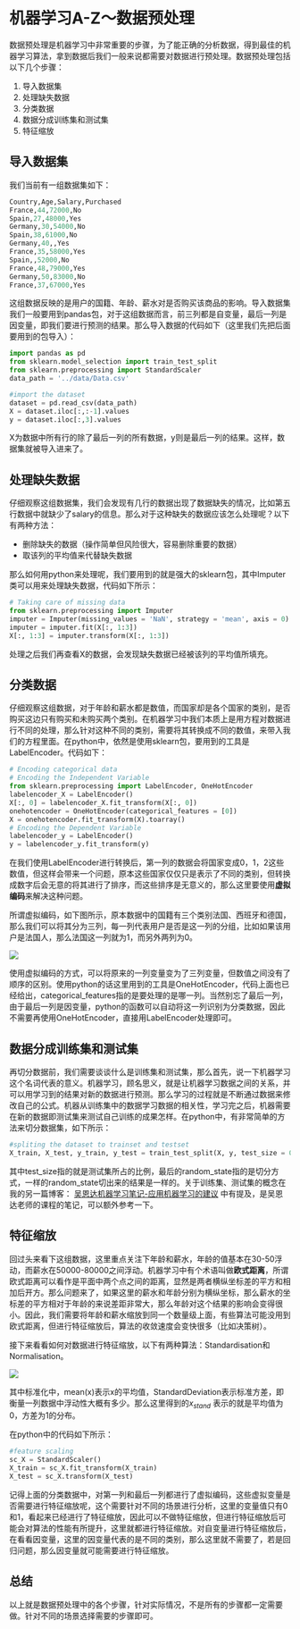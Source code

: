 # 机器学习A-Z～数据预处理

数据预处理是机器学习中非常重要的步骤，为了能正确的分析数据，得到最佳的机器学习算法，拿到数据后我们一般来说都需要对数据进行预处理。数据预处理包括以下几个步骤：

1. 导入数据集
2. 处理缺失数据
3. 分类数据
4. 数据分成训练集和测试集
5. 特征缩放

## 导入数据集

我们当前有一组数据集如下：

```python
Country,Age,Salary,Purchased
France,44,72000,No
Spain,27,48000,Yes
Germany,30,54000,No
Spain,38,61000,No
Germany,40,,Yes
France,35,58000,Yes
Spain,,52000,No
France,48,79000,Yes
Germany,50,83000,No
France,37,67000,Yes
```

这组数据反映的是用户的国籍、年龄、薪水对是否购买该商品的影响。导入数据集我们一般要用到pandas包，对于这组数据而言，前三列都是自变量，最后一列是因变量，即我们要进行预测的结果。那么导入数据的代码如下（这里我们先把后面要用到的包导入）：

```python
import pandas as pd
from sklearn.model_selection import train_test_split
from sklearn.preprocessing import StandardScaler
data_path = '../data/Data.csv'

#import the dataset
dataset = pd.read_csv(data_path)
X = dataset.iloc[:,:-1].values
y = dataset.iloc[:,3].values
```

X为数据中所有行的除了最后一列的所有数据，y则是最后一列的结果。这样，数据集就被导入进来了。

## 处理缺失数据

仔细观察这组数据集，我们会发现有几行的数据出现了数据缺失的情况，比如第五行数据中就缺少了salary的信息。那么对于这种缺失的数据应该怎么处理呢？以下有两种方法：

- 删除缺失的数据（操作简单但风险很大，容易删除重要的数据）
- 取该列的平均值来代替缺失数据

那么如何用python来处理呢，我们要用到的就是强大的sklearn包，其中Imputer类可以用来处理缺失数据，代码如下所示：

```python
# Taking care of missing data
from sklearn.preprocessing import Imputer
imputer = Imputer(missing_values = 'NaN', strategy = 'mean', axis = 0)
imputer = imputer.fit(X[:, 1:3])
X[:, 1:3] = imputer.transform(X[:, 1:3])
```

处理之后我们再查看X的数据，会发现缺失数据已经被该列的平均值所填充。

## 分类数据

仔细观察这组数据，对于年龄和薪水都是数值，而国家却是各个国家的类别，是否购买这边只有购买和未购买两个类别。在机器学习中我们本质上是用方程对数据进行不同的处理，那么针对这种不同的类别，需要将其转换成不同的数值，来带入我们的方程里面。在python中，依然是使用sklearn包，要用到的工具是LabelEncoder。代码如下：

```python
# Encoding categorical data
# Encoding the Independent Variable
from sklearn.preprocessing import LabelEncoder, OneHotEncoder
labelencoder_X = LabelEncoder()
X[:, 0] = labelencoder_X.fit_transform(X[:, 0])
onehotencoder = OneHotEncoder(categorical_features = [0])
X = onehotencoder.fit_transform(X).toarray()
# Encoding the Dependent Variable
labelencoder_y = LabelEncoder()
y = labelencoder_y.fit_transform(y)
```

在我们使用LabelEncoder进行转换后，第一列的数据会将国家变成0，1，2这些数值，但这样会带来一个问题，原本这些国家仅仅只是表示了不同的类别，但转换成数字后会无意的将其进行了排序，而这些排序是无意义的，那么这里要使用**虚拟编码**来解决这种问题。

所谓虚拟编码，如下图所示，原本数据中的国籍有三个类别法国、西班牙和德国，那么我们可以将其分为三列，每一列代表用户是否是这一列的分组，比如如果该用户是法国人，那么法国这一列就为1，而另外两列为0。

![](https://leafw-blog-pic.oss-cn-hangzhou.aliyuncs.com/%E5%B1%8F%E5%B9%95%E5%BF%AB%E7%85%A7%202019-01-03%20%E4%B8%8B%E5%8D%882.56.50.png)

使用虚拟编码的方式，可以将原来的一列变量变为了三列变量，但数值之间没有了顺序的区别。使用python的话这里用到的工具是OneHotEncoder，代码上面也已经给出，categorical_features指的是要处理的是哪一列。当然别忘了最后一列，由于最后一列是因变量，python的函数可以自动将这一列识别为分类数据，因此不需要再使用OneHotEncoder，直接用LabelEncoder处理即可。

## 数据分成训练集和测试集

再切分数据前，我们需要谈谈什么是训练集和测试集，那么首先，说一下机器学习这个名词代表的意义。机器学习，顾名思义，就是让机器学习数据之间的关系，并可以用学习到的结果对新的数据进行预测。那么学习的过程就是不断通过数据来修改自己的公式。机器从训练集中的数据学习数据的相关性，学习完之后，机器需要在新的数据即测试集来测试自己训练的成果怎样。在python中，有非常简单的方法来切分数据集，如下所示：

```python
#spliting the dataset to trainset and testset
X_train, X_test, y_train, y_test = train_test_split(X, y, test_size = 0.2, random_state = 0)
```

其中test_size指的就是测试集所占的比例，最后的random_state指的是切分方式，一样的random_state切出来的结果是一样的。关于训练集、测试集的概念在我的另一篇博客： [吴恩达机器学习笔记-应用机器学习的建议](http://www.leafw.cn/2018/09/26/%E5%90%B4%E6%81%A9%E8%BE%BE%E6%9C%BA%E5%99%A8%E5%AD%A6%E4%B9%A0%E7%AC%94%E8%AE%B0-%E5%BA%94%E7%94%A8%E6%9C%BA%E5%99%A8%E5%AD%A6%E4%B9%A0%E7%9A%84%E5%BB%BA%E8%AE%AE/) 中有提及，是吴恩达老师的课程的笔记，可以额外参考一下。

## 特征缩放

回过头来看下这组数据，这里重点关注下年龄和薪水，年龄的值基本在30-50浮动，而薪水在50000-80000之间浮动。机器学习中有个术语叫做**欧式距离**，所谓欧式距离可以看作是平面中两个点之间的距离，显然是两者横纵坐标差的平方和相加后开方。那么问题来了，如果这里的薪水和年龄分别为横纵坐标，那么薪水的坐标差的平方相对于年龄的来说差距非常大，那么年龄对这个结果的影响会变得很小。因此，我们需要将年龄和薪水缩放到同一个数量级上面，有些算法可能没用到欧式距离，但进行特征缩放后，算法的收敛速度会变快很多（比如决策树）。

接下来看看如何对数据进行特征缩放，以下有两种算法：Standardisation和Normalisation。

![](https://leafw-blog-pic.oss-cn-hangzhou.aliyuncs.com/%E5%B1%8F%E5%B9%95%E5%BF%AB%E7%85%A7%202019-01-03%20%E4%B8%8B%E5%8D%883.34.23.png)

其中标准化中，mean(x)表示x的平均值，StandardDeviation表示标准方差，即衡量一列数据中浮动性大概有多少。那么这里得到的$x_{stand}$ 表示的就是平均值为0，方差为1的分布。

在python中的代码如下所示：

```python
#feature scaling
sc_X = StandardScaler()
X_train = sc_X.fit_transform(X_train)
X_test = sc_X.transform(X_test)
```

记得上面的分类数据中，对第一列和最后一列都进行了虚拟编码，这些虚拟变量是否需要进行特征缩放呢，这个需要针对不同的场景进行分析，这里的变量值只有0和1，看起来已经进行了特征缩放，因此可以不做特征缩放，但进行特征缩放后可能会对算法的性能有所提升，这里就都进行特征缩放。对自变量进行特征缩放后，在看看因变量，这里的因变量代表的是不同的类别，那么这里就不需要了，若是回归问题，那么因变量就可能需要进行特征缩放。

## 总结

以上就是数据预处理中的各个步骤，针对实际情况，不是所有的步骤都一定需要做。针对不同的场景选择需要的步骤即可。